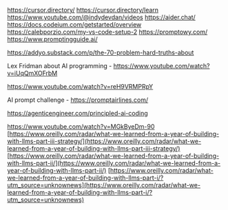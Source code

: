 https://cursor.directory/
https://cursor.directory/learn
https://www.youtube.com/@indydevdan/videos
https://aider.chat/
https://docs.codeium.com/getstarted/overview
https://calebporzio.com/my-vs-code-setup-2
https://promptowy.com/
https://www.promptingguide.ai/

https://addyo.substack.com/p/the-70-problem-hard-truths-about


Lex Fridman about AI programming - https://www.youtube.com/watch?v=iUqQmXOFrbM


https://www.youtube.com/watch?v=reH9VRMPRpY

AI prompt challenge - https://promptairlines.com/



https://agenticengineer.com/principled-ai-coding


https://www.youtube.com/watch?v=MGkByeDm-90
 [https://www.oreilly.com/radar/what-we-learned-from-a-year-of-building-with-llms-part-iii-strategy/](https://www.oreilly.com/radar/what-we-learned-from-a-year-of-building-with-llms-part-iii-strategy/)
 [https://www.oreilly.com/radar/what-we-learned-from-a-year-of-building-with-llms-part-ii/](https://www.oreilly.com/radar/what-we-learned-from-a-year-of-building-with-llms-part-ii/)
 [https://www.oreilly.com/radar/what-we-learned-from-a-year-of-building-with-llms-part-i/?utm_source=unknownews](https://www.oreilly.com/radar/what-we-learned-from-a-year-of-building-with-llms-part-i/?utm_source=unknownews)
